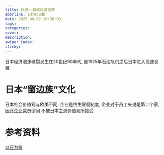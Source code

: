 ```yaml
---
title: 迷思——日本经济洞察
abbrlink: 1d74c8db
date: 2025-09-02 16:36:09
tags:
categories:
cover:
description:
swiper_index:
sticky:
---
```



日本经济泡沫破裂发生在20世纪90年代, 自1975年石油危机之后日本进入高速发展.


# 日本“窗边族”文化




日本社会价值观与欧美不同, 企业是终生雇佣制度, 企业对于员工来说是第二个家, 因此企业裁员倒闭 不被日本主流价值观所接受




# 参考资料

[以日为鉴]()